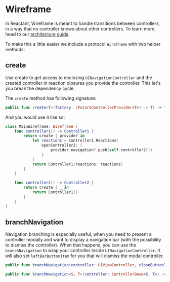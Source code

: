 # Wireframe

In Reactant, Wireframe is meant to handle transitions between controllers, in a way that no controller knows about other controllers. To learn more, head to our [architecture guide](../getting-started/architecture.md).

To make this a little easier we include a protocol `Wireframe` with two helper methods:

## create

Use create to get access to enclosing `UINavigationController` and the created controller in reaction closures you provide the controller. This let's you break the dependency cycle.

The `create` method has following signature:

```swift
public func create<T>(factory: (FutureControllerProvider<T>) -> T) -> T
```

And you would use it like so:

```swift
class MainWireframe: Wireframe {
    func controller1() -> Controller1 {
        return create { provider in
            let reactions = Controller1.Reactions(
                openController2: {
                    provider.navigation?.push(self.controller2())
                }
            )
            return Controller1(reactions: reactions)
        }
    }

    func controller2() -> Controller2 {
        return create { _ in
            return Controller1()
        }
    }
}
```


## branchNavigation

Navigation branching is especially useful, when you need to present a controller modally and want to display a navigation bar (with the possibility to dismiss the controller). When that happens, you can use the `branchNavigation` to wrap your controller inside `UINavigationController`. It will also set `leftBarButtonItem` for you that will dismiss the modal controller.

```swift
public func branchNavigation(controller: UIViewController, closeButtonTitle: String?) -> UINavigationController

public func branchNavigation<S, T>(controller: ControllerBase<S, T>) -> UINavigationController
```
